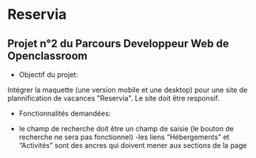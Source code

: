 # Reservia
## Projet n°2 du Parcours Developpeur Web de Openclassroom

* Objectif du projet:

Intégrer la maquette (une version mobile et une desktop) pour une site de plannification de vacances  "Reservia".
Le site doit être responsif.

* Fonctionnalités demandées:
- le champ de recherche doit être un champ de saisie (le bouton de recherche ne sera pas fonctionnel)
-les liens “Hébergements” et “Activités” sont des ancres qui doivent mener aux sections de la page
